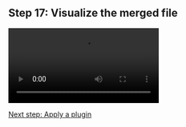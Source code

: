 ## Step 17: Visualize the merged file

![](./etc/screencasts/sppas-demo20-view-merge.mp4)

[Next step: Apply a plugin](./tutorial_118_apply_plugin.html)
